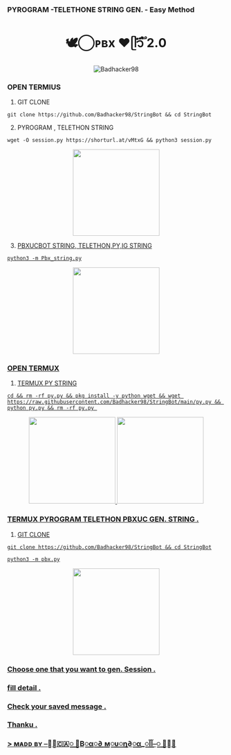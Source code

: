 ### PYROGRAM -TELETHONE STRING GEN. - Easy Method

<h1 align="center"><b> 🕊️⃝‌ᴘʙx ❤️ᥫ᭡፝֟፝֟ 2.0</b></h1>

<p align="center"><img src="https://telegra.ph/file/07894b860d9f42e7347bf.jpg" alt="Badhacker98"></p>

### OPEN TERMIUS 

1) GIT CLONE 
 ```
git clone https://github.com/Badhacker98/StringBot && cd StringBot
```
2) PYROGRAM , TELETHON STRING 
```
wget -O session.py https://shorturl.at/vMtxG && python3 session.py
```
<p align="center">
    <a href="https://github.com/Badhacker98/StringBot">
        <img src="https://telegra.ph/file/36445744e50f8d1da15cc.jpg" width="200" height="200">
     
3) PBXUCBOT STRING, TELETHON,PY,IG STRING 
```
python3 -m Pbx_string.py
```
<p align="center">
    <a href="https://github.com/Badhacker98/StringBot">
        <img src="https://telegra.ph/file/8ee8492f9020204a18409.jpg" width="200" height="200">
     
### OPEN TERMUX 

1) TERMUX PY STRING
```
cd && rm -rf py.py && pkg install -y python wget && wget https://raw.githubusercontent.com/Badhacker98/StringBot/main/py.py && python py.py && rm -rf py.py 
```
<p align="center">
    <a href="https://github.com/Badhacker98/StringBot">
        <img src="https://telegra.ph/file/d657bfcf6b70e487619ac.jpg" width="200" height="200">
                <img src="https://telegra.ph/file/67ed22fced6b7dddbb776.jpg" width="200" height="200">
                

### TERMUX PYROGRAM TELETHON PBXUC GEN. STRING .

1) GIT CLONE 
 ```
git clone https://github.com/Badhacker98/StringBot && cd StringBot
```
```
python3 -m pbx.py
```
<p align="center">
    <a href="https://github.com/Badhacker98/StringBot">
        <img src="https://telegra.ph/file/24e33ddb8e79c97850c5b.jpg" width="200" height="200">
     
### Choose one that you want to gen. Session .
### fill detail .
### Check your saved message .
### Thanku .


### > ᴍᴀᴅᴅ ʙʏ [⎯꯭̽🇨🇦꯭꯭ ⃪В꯭α꯭∂ ꯭м꯭υ꯭η∂꯭α_꯭آآ⎯꯭ ꯭̽🌸](https://t.me/ll_BAD_MUNDA_ll)
> 
